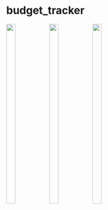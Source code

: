 # budget_tracker
<p>
  <img src="https://github.com/user-attachments/assets/4df7baa2-e7f2-48f2-bf6d-bcae346fed0f" width="22%" Height="35%">
    <img src="https://github.com/user-attachments/assets/7a138b3b-667e-44e4-b773-251d80d012d6" width="22%" Height="35%">
    <img src="https://github.com/user-attachments/assets/c667bea6-4491-48e8-8456-ef2023dd23c3" width="22%" Height="35%">
</p>
